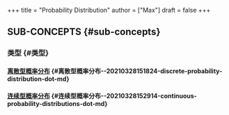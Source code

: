 +++
title = "Probability Distribution"
author = ["Max"]
draft = false
+++

## SUB-CONCEPTS {#sub-concepts}


### 类型 {#类型}


#### [离散型概率分布](20210328151824-discrete_probability_distribution.md) {#离散型概率分布--20210328151824-discrete-probability-distribution-dot-md}


#### [连续型概率分布](20210328152914-continuous_probability_distributions.md) {#连续型概率分布--20210328152914-continuous-probability-distributions-dot-md}
